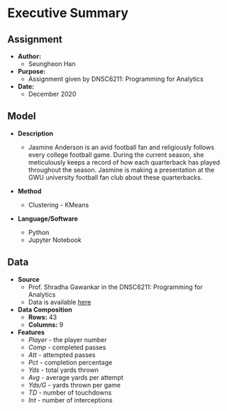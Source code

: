 # Executive Summary

## Assignment
  * **Author:**
    - Seungheon Han
  * **Purpose:**
    - Assignment given by DNSC6211: Programming for Analytics
  * **Date:**
    - December 2020 
     
## Model
   * **Description**
     - Jasmine Anderson is an avid football fan and religiously follows every college football game. During the current season, she meticulously keeps a record of how each quarterback has played throughout the season. Jasmine is making a presentation at the GWU university football fan club about these quarterbacks.

   * **Method**
     - Clustering - KMeans 
   * **Language/Software**
     - Python
     - Jupyter Notebook
    
## Data
   * **Source**
     - Prof. Shradha Gawankar in the DNSC6211: Programming for Analytics
     - Data is available [here](https://github.com/hshehjue/Data_Mining_Project/blob/main/Basic_Logics/Football_Players/Football_Players.xlsx)
   * **Data Composition**
     - **Rows:** 43
     - **Columns:** 9
   * **Features**
     - *Player* - the player number
     - *Comp* - completed passes
     - *Att* - attempted passes
     - *Pct* - completion percentage
     - *Yds* - total yards thrown
     - *Avg* - average yards per attempt 
     - *Yds/G* - yards thrown per game
     - *TD* - number of touchdowns
     - *Int* - number of interceptions
